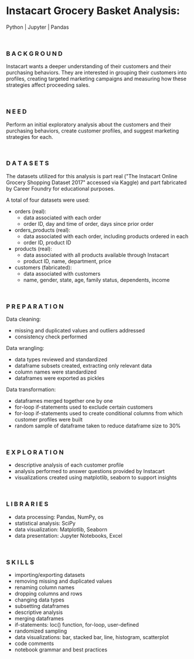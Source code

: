 # Instacart Grocery Basket Analysis: 
Python | Jupyter | Pandas

<br>

### B A C K G R O U N D
Instacart wants a deeper understanding of their customers and their purchasing behaviors. They are interested in grouping their customers into profiles, creating targeted marketing campaigns and measuring how these strategies affect proceeding sales. 

<br>

### N E E D
Perform an initial exploratory analysis about the customers and their purchasing behaviors, create customer profiles, and suggest marketing strategies for each.

<br>

### D A T A S E T S
The datasets utilized for this analysis is part real ("The Instacart Online Grocery Shopping Dataset 2017" accessed via Kaggle) and part fabricated by Career Foundry for educational purposes. 

A total of four datasets were used:

   - orders (real): 
       - data associated with each order
       - order ID, day and time of order, days since prior order
   - orders_products (real): 
       - data associated with each order, including products ordered in each
       - order ID, product ID
   - products (real): 
       - data associated with all products available through Instacart
       - product ID, name, department, price
   - customers (fabricated):
       - data associated with customers
       - name, gender, state, age, family status, dependents, income

<br>

### P R E P A R A T I O N
Data cleaning:
   - missing and duplicated values and outliers addressed
   - consistency check performed 

Data wrangling:
   - data types reviewed and standardized 
   - dataframe subsets created, extracting only relevant data 
   - column names were standardized 
   - dataframes were exported as pickles 

Data transformation: 
   - dataframes merged together one by one 
   - for-loop if-statements used to exclude certain customers 
   - for-loop if-statements used to create conditional columns from which customer profiles were built 
   - random sample of dataframe taken to reduce dataframe size to 30%

<br>

### E X P L O R A T I O N
   - descriptive analysis of each customer profile 
   - analysis performed to answer questions provided by Instacart 
   - visualizations created using matplotlib, seaborn to support insights

<br>

### L I B R A R I E S
   - data processing: Pandas, NumPy, os
   - statistical analysis: SciPy
   - data visualization: Matplotlib, Seaborn
   - data presentation: Jupyter Notebooks, Excel

<br>

### S K I L L S
   - importing/exporting datasets
   - removing missing and duplicated values
   - renaming column names
   - dropping columns and rows 
   - changing data types
   - subsetting dataframes
   - descriptive analysis
   - merging dataframes
   - if-statements: loc() function, for-loop, user-defined
   - randomized sampling 
   - data visualizations: bar, stacked bar, line, histogram, scatterplot
   - code comments
   - notebook grammar and best practices
